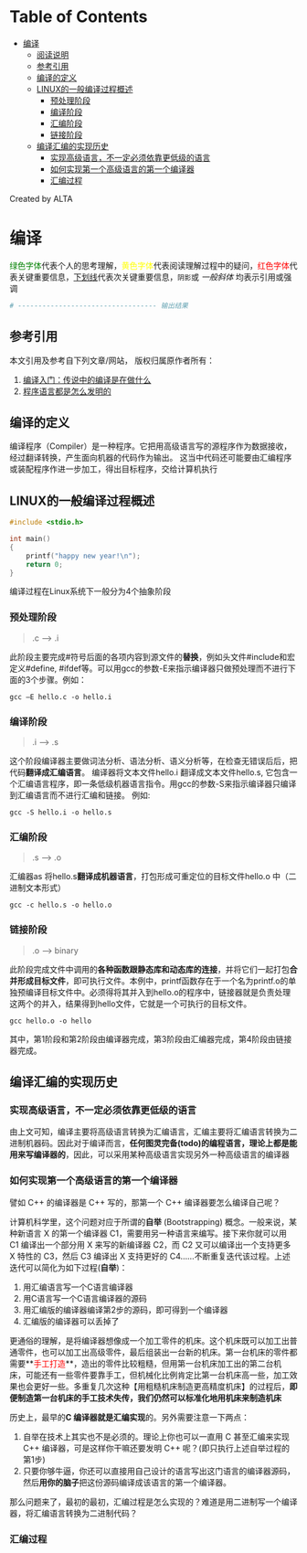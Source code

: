 
Table of Contents
=================

   * [编译](#编译)
      * [阅读说明](#阅读说明)
      * [参考引用](#参考引用)
      * [编译的定义](#编译的定义)
      * [LINUX的一般编译过程概述](#linux的一般编译过程概述)
         * [预处理阶段](#预处理阶段)
         * [编译阶段](#编译阶段)
         * [汇编阶段](#汇编阶段)
         * [链接阶段](#链接阶段)
      * [编译汇编的实现历史](#编译汇编的实现历史)
         * [实现高级语言，不一定必须依靠更低级的语言](#实现高级语言不一定必须依靠更低级的语言)
         * [如何实现第一个高级语言的第一个编译器](#如何实现第一个高级语言的第一个编译器)
         * [汇编过程](#汇编过程)

Created by ALTA
# 编译  

<font color=#008000>绿色字体</font>代表个人的思考理解，<font color=Yellow>黄色字体</font>代表阅读理解过程中的疑问，<font color=Red>红色字体</font>代表关键重要信息，<u>下划线</u>代表次关键重要信息，`阴影`或 *一般斜体* 均表示引用或强调 

```python
# ---------------------------------- 输出结果
```

## 参考引用  

本文引用及参考自下列文章/网站， 版权归属原作者所有：

1. [编译入门：传说中的编译是在做什么](https://www.cnblogs.com/li--chao/p/9229927.html)
2. [程序语言都是怎么发明的](https://www.zhihu.com/question/358636057/answer/917465056)

## 编译的定义  

编译程序（Compiler）是一种程序。它把用高级语言写的源程序作为数据接收，经过翻译转换，产生面向机器的代码作为输出。
这当中代码还可能要由汇编程序或装配程序作进一步加工，得出目标程序，交给计算机执行

## LINUX的一般编译过程概述  

```c
#include <stdio.h>

int main()
{
    printf("happy new year!\n");
    return 0;
}
```

编译过程在Linux系统下一般分为4个抽象阶段

### 预处理阶段  

> .c --> .i  

此阶段主要完成#符号后面的各项内容到源文件的**替换**，例如头文件#include和宏定义#define, #ifdef等。可以用gcc的参数-E来指示编译器只做预处理而不进行下面的3个步骤。例如：

```shell
gcc –E hello.c -o hello.i 
```

### 编译阶段  

> .i --> .s

这个阶段编译器主要做词法分析、语法分析、语义分析等，在检查无错误后后，把代码**翻译成汇编语言**。 编译器将文本文件hello.i 翻译成文本文件hello.s, 它包含一个汇编语言程序，即一条低级机器语言指令。用gcc的参数-S来指示编译器只编译到汇编语言而不进行汇编和链接。 例如:

```shell
gcc -S hello.i -o hello.s
```

### 汇编阶段  

> .s --> .o

汇编器as 将hello.s**翻译成机器语言**，打包形成可重定位的目标文件hello.o 中（二进制文本形式）

```shell
gcc -c hello.s -o hello.o
```

### 链接阶段  

> .o --> binary

此阶段完成文件中调用的**各种函数跟静态库和动态库的连接**，并将它们一起打包**合并形成目标文件**，即可执行文件。本例中，printf函数存在于一个名为printf.o的单独预编译目标文件中。必须得将其并入到hello.o的程序中，链接器就是负责处理这两个的并入，结果得到hello文件，它就是一个可执行的目标文件。

```shell
gcc hello.o -o hello
```

其中，第1阶段和第2阶段由编译器完成，第3阶段由汇编器完成，第4阶段由链接器完成。

## 编译汇编的实现历史  

### 实现高级语言，不一定必须依靠更低级的语言  

由上文可知，编译主要将高级语言转换为汇编语言，汇编主要将汇编语言转换为二进制机器码。因此对于编译而言，**任何图灵完备(todo)的编程语言，理论上都是能用来写编译器的**，因此，可以采用某种高级语言实现另外一种高级语言的编译器

### 如何实现第一个高级语言的第一个编译器  

譬如 C++ 的编译器是 C++ 写的，那第一个 C++ 编译器要怎么编译自己呢？  

计算机科学里，这个问题对应于所谓的**自举** (Bootstrapping) 概念。一般来说，某种新语言 X 的第一个编译器 C1，需要用另一种语言来编写。接下来你就可以用 C1 编译出一个部分用 X 来写的新编译器 C2，而 C2 又可以编译出一个支持更多 X 特性的 C3，然后 C3 编译出 X 支持更好的 C4……不断重复迭代该过程。上述迭代可以简化为如下过程(**自举**)：  

1. 用汇编语言写一个C语言编译器  
2. 用C语言写一个C语言编译器的源码  
3. 用汇编版的编译器编译第2步的源码，即可得到一个编译器  
4. 汇编版的编译器可以丢掉了

更通俗的理解，是将编译器想像成一个加工零件的机床。这个机床既可以加工出普通零件，也可以加工出高级零件，最后组装出一台新的机床。第一台机床的零件都需要**<font color=Red>手工打造</font>**，造出的零件比较粗糙，但用第一台机床加工出的第二台机床，可能还有一些零件要靠手工，但机械化比例肯定比第一台机床高一些，加工效果也会更好一些。多重复几次这种【用粗糙机床制造更高精度机床】的过程后，**即便制造第一台机床的手工技术失传，我们仍然可以标准化地用机床来制造机床**  

历史上，最早的**C 编译器就是汇编实现**的。另外需要注意一下两点：

1. 自举在技术上其实也不是必须的。理论上你也可以一直用 C 甚至汇编来实现 C++ 编译器，可是这样你干嘛还要发明 C++ 呢？(即只执行上述自举过程的第1步)  
2. 只要你够牛逼，你还可以直接用自己设计的语言写出这门语言的编译器源码，然后**用你的脑子**把这份源码编译成该语言的第一个编译器。

那么问题来了，最初的最初，汇编过程是怎么实现的？难道是用二进制写一个编译器，将汇编语言转换为二进制代码？

### 汇编过程  

